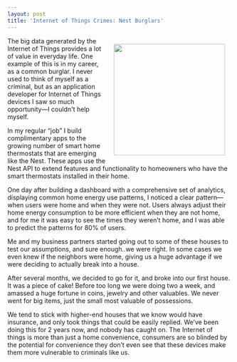 ```yaml
---
layout: post
title: 'Internet of Things Crimes: Nest Burglars'
---
```

<p><img style="padding: 15px;" src="https://s3.amazonaws.com/kinlane-productions/api-evangelist/nest/nest-thermostat.png" alt="" width="250" align="right" /></p>
<p>The big data generated by the Internet of Things provides a lot of value in everyday life. One example of this is in my career, as a common burglar. I never used to think of myself as a criminal, but as an application developer for Internet of Things devices I saw so much opportunity&mdash;I couldn't help myself.</p>
<p>In my regular &ldquo;job&rdquo; I build complimentary apps to the growing number of smart home thermostats that are emerging like the Nest. These apps use the Nest API to extend features and functionality to homeowners who have the smart thermostats installed in their home.</p>
<p>One day after building a dashboard with a comprehensive set of analytics, displaying common home energy use patterns, I noticed a clear pattern&mdash;when users were home and when they were not. Users always adjust their home energy consumption to be more efficient when they are not home, and for me it was easy to see the times they weren&rsquo;t home, and I was able to predict the patterns for 80% of users.</p>
<p>Me and my business partners started going out to some of these houses to test our assumptions, and sure enough..we were right. In some cases we even knew if the neighbors were home, giving us a huge advantage if we were deciding to actually break into a house.</p>
<p>After several months, we decided to go for it, and broke into our first house. It was a piece of cake! Before too long we were doing two a week, and amassed a huge fortune in coins, jewelry and other valuables. We never went for big items, just the small most valuable of possessions.</p>
<p>We tend to stick with higher-end houses that we know would have insurance, and only took things that could be easily replied. We&rsquo;ve been doing this for 2 years now, and nobody has caught on. The Internet of things is more than just a home convenience, consumers are so blinded by the potential for convenience they don&rsquo;t even see that these devices make them more vulnerable to criminals like us.</p>